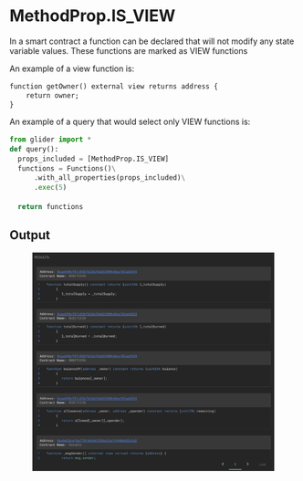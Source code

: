 # MethodProp.IS\_VIEW

In a smart contract a function can be declared that will not modify any state variable values. These functions are marked as VIEW functions

An example of a view function is:

```solidity
function getOwner() external view returns address {
	return owner;
}
```

An example of a query that would select only VIEW functions is:

```python
from glider import *
def query():
  props_included = [MethodProp.IS_VIEW]
  functions = Functions()\
      .with_all_properties(props_included)\
      .exec(5)

  return functions
```

## Output

<figure><img src="../../../.gitbook/assets/image (9).png" alt=""><figcaption></figcaption></figure>
